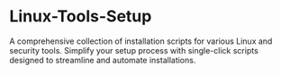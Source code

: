 # Linux-Tools-Setup
A comprehensive collection of installation scripts for various Linux and security tools. Simplify your setup process with single-click scripts designed to streamline and automate installations.
